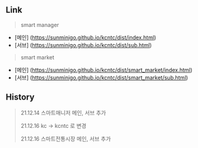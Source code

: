 ## Link
> smart manager
- [메인] (https://sunminigo.github.io/kcntc/dist/index.html)
- [서브] (https://sunminigo.github.io/kcntc/dist/sub.html)

> smart market
- [메인] (https://sunminigo.github.io/kcntc/dist/smart_market/index.html)
- [서브] (https://sunminigo.github.io/kcntc/dist/smart_market/sub.html)


## History
> 21.12.14 스마트매니저 메인, 서브 추가
> 
> 21.12.16 kc -> kcntc 로 변경
> 
> 21.12.16 스마트전통시장 메인, 서브 추가
